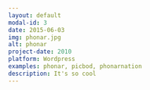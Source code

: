 ```yaml
---
layout: default
modal-id: 3
date: 2015-06-03
img: phonar.jpg
alt: phonar
project-date: 2010
platform: Wordpress
examples: phonar, picbod, phonarnation
description: It's so cool
---
```

